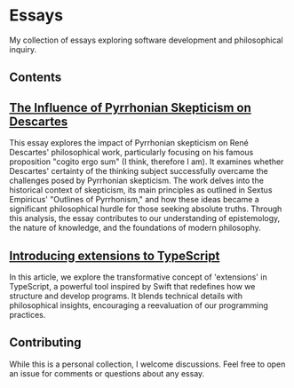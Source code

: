 # Essays

My collection of essays exploring software development and philosophical inquiry.

## Contents

## [The Influence of Pyrrhonian Skepticism on Descartes](philosophy/escepticismo_pirronico.pdf)

This essay explores the impact of Pyrrhonian skepticism on René Descartes' philosophical work, particularly focusing on his famous proposition "cogito ergo sum" (I think, therefore I am). It examines whether Descartes' certainty of the thinking subject successfully overcame the challenges posed by Pyrrhonian skepticism. The work delves into the historical context of skepticism, its main principles as outlined in Sextus Empiricus' "Outlines of Pyrrhonism," and how these ideas became a significant philosophical hurdle for those seeking absolute truths. Through this analysis, the essay contributes to our understanding of epistemology, the nature of knowledge, and the foundations of modern philosophy.

## [Introducing extensions to TypeScript](https://depa-thoughts.vercel.app/extensions-typescript/) 

In this article, we explore the transformative concept of 'extensions' in TypeScript, a powerful tool inspired by Swift that redefines how we structure and develop programs. It blends technical details with philosophical insights, encouraging a reevaluation of our programming practices.

## Contributing

While this is a personal collection, I welcome discussions. Feel free to open an issue for comments or questions about any essay.
